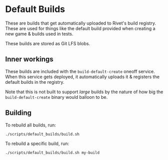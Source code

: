 # Default Builds

These are builds that get automatically uploaded to Rivet's build registry. These are used for things like the default build provided when creating a new game & builds used in tests.

These builds are stored as Git LFS blobs.

## Inner workings

These builds are included with the `build-default-create` oneoff service. When this service gets deployed, it automatically uploads it & registers the default builds in the registry.

Note that this is not built to support _large_ builds by the nature of how big the `build-default-create` binary would balloon to be.

## Building

To rebuild all builds, run:

```
./scripts/default_builds/build.sh
```

To rebuild a specific build, run:

```
./scripts/default_builds/build.sh my-build
```
